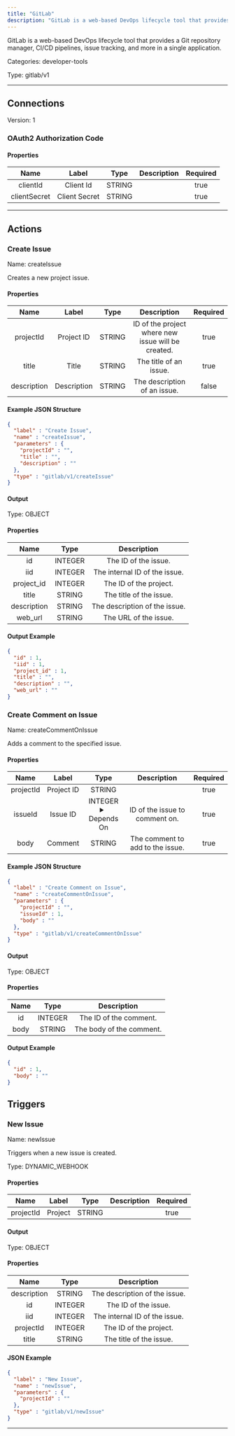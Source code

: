 ```yaml
---
title: "GitLab"
description: "GitLab is a web-based DevOps lifecycle tool that provides a Git repository manager, CI/CD pipelines, issue tracking, and more in a single application."
---
```


GitLab is a web-based DevOps lifecycle tool that provides a Git repository manager, CI/CD pipelines, issue tracking, and more in a single application.


Categories: developer-tools


Type: gitlab/v1

<hr />



## Connections

Version: 1


### OAuth2 Authorization Code

#### Properties

|      Name       |      Label     |     Type     |     Description     | Required |
|:---------------:|:--------------:|:------------:|:-------------------:|:--------:|
| clientId | Client Id | STRING |  | true |
| clientSecret | Client Secret | STRING |  | true |





<hr />



## Actions


### Create Issue
Name: createIssue

Creates a new project issue.

#### Properties

|      Name       |      Label     |     Type     |     Description     | Required |
|:---------------:|:--------------:|:------------:|:-------------------:|:--------:|
| projectId | Project ID | STRING | ID of the project where new issue will be created. | true |
| title | Title | STRING | The title of an issue. | true |
| description | Description | STRING | The description of an issue. | false |

#### Example JSON Structure
```json
{
  "label" : "Create Issue",
  "name" : "createIssue",
  "parameters" : {
    "projectId" : "",
    "title" : "",
    "description" : ""
  },
  "type" : "gitlab/v1/createIssue"
}
```

#### Output



Type: OBJECT


#### Properties

|     Name     |     Type     |     Description     |
|:------------:|:------------:|:-------------------:|
| id | INTEGER | The ID of the issue. |
| iid | INTEGER | The internal ID of the issue. |
| project_id | INTEGER | The ID of the project. |
| title | STRING | The title of the issue. |
| description | STRING | The description of the issue. |
| web_url | STRING | The URL of the issue. |




#### Output Example
```json
{
  "id" : 1,
  "iid" : 1,
  "project_id" : 1,
  "title" : "",
  "description" : "",
  "web_url" : ""
}
```


### Create Comment on Issue
Name: createCommentOnIssue

Adds a comment to the specified issue.

#### Properties

|      Name       |      Label     |     Type     |     Description     | Required |
|:---------------:|:--------------:|:------------:|:-------------------:|:--------:|
| projectId | Project ID | STRING |  | true |
| issueId | Issue ID | INTEGER <details> <summary> Depends On </summary> projectId </details> | ID of the issue to comment on. | true |
| body | Comment | STRING | The comment to add to the issue. | true |

#### Example JSON Structure
```json
{
  "label" : "Create Comment on Issue",
  "name" : "createCommentOnIssue",
  "parameters" : {
    "projectId" : "",
    "issueId" : 1,
    "body" : ""
  },
  "type" : "gitlab/v1/createCommentOnIssue"
}
```

#### Output



Type: OBJECT


#### Properties

|     Name     |     Type     |     Description     |
|:------------:|:------------:|:-------------------:|
| id | INTEGER | The ID of the comment. |
| body | STRING | The body of the comment. |




#### Output Example
```json
{
  "id" : 1,
  "body" : ""
}
```




## Triggers


### New Issue
Name: newIssue

Triggers when a new issue is created.

Type: DYNAMIC_WEBHOOK

#### Properties

|      Name       |      Label     |     Type     |     Description     | Required |
|:---------------:|:--------------:|:------------:|:-------------------:|:--------:|
| projectId | Project | STRING |  | true |


#### Output



Type: OBJECT


#### Properties

|     Name     |     Type     |     Description     |
|:------------:|:------------:|:-------------------:|
| description | STRING | The description of the issue. |
| id | INTEGER | The ID of the issue. |
| iid | INTEGER | The internal ID of the issue. |
| projectId | INTEGER | The ID of the project. |
| title | STRING | The title of the issue. |




#### JSON Example
```json
{
  "label" : "New Issue",
  "name" : "newIssue",
  "parameters" : {
    "projectId" : ""
  },
  "type" : "gitlab/v1/newIssue"
}
```


<hr />

